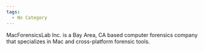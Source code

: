 ```yaml
---
tags:
  - No Category
---
```

MacForensicsLab Inc. is a Bay Area, CA based computer forensics company
that specializes in Mac and cross-platform forensic tools.
